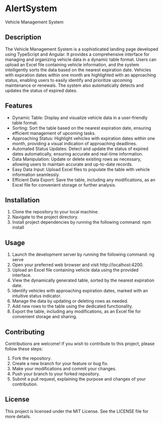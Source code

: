 # AlertSystem

Vehicle Management System


## Description
The Vehicle Management System is a sophisticated landing page developed using TypeScript and Angular. It provides a comprehensive interface for managing and organizing vehicle data in a dynamic table format. Users can upload an Excel file containing vehicle information, and the system intelligently sorts the data based on the nearest expiration date. Vehicles with expiration dates within one month are highlighted with an approaching status, enabling users to easily identify and prioritize upcoming maintenance or renewals. The system also automatically detects and updates the status of expired dates.

## Features
- Dynamic Table: Display and visualize vehicle data in a user-friendly table format.
- Sorting: Sort the table based on the nearest expiration date, ensuring efficient management of upcoming tasks.
- Approaching Status: Highlight vehicles with expiration dates within one month, providing a visual indication of approaching deadlines.
- Automated Status Updates: Detect and update the status of expired dates automatically, ensuring accurate and real-time information.
- Data Manipulation: Update or delete existing rows as necessary, allowing users to maintain accurate and up-to-date records.
- Easy Data Input: Upload Excel files to populate the table with vehicle information seamlessly.
- Efficient Data Export: Save the table, including any modifications, as an Excel file for convenient storage or further analysis.

## Installation
1. Clone the repository to your local machine.
2. Navigate to the project directory.
3. Install project dependencies by running the following command:
npm install


## Usage
1. Launch the development server by running the following command:
ng serve
2. Open your preferred web browser and visit http://localhost:4200.
3. Upload an Excel file containing vehicle data using the provided interface.
4. View the dynamically generated table, sorted by the nearest expiration date.
5. Identify vehicles with approaching expiration dates, marked with an intuitive status indicator.
6. Manage the data by updating or deleting rows as needed.
7. Add new rows to the table using the dedicated functionality.
8. Export the table, including any modifications, as an Excel file for convenient storage and sharing.


## Contributing
Contributions are welcome! If you wish to contribute to this project, please follow these steps:

1. Fork the repository.
2. Create a new branch for your feature or bug fix.
3. Make your modifications and commit your changes.
4. Push your branch to your forked repository.
5. Submit a pull request, explaining the purpose and changes of your contribution.
## License
This project is licensed under the MIT License. See the LICENSE file for more details.


